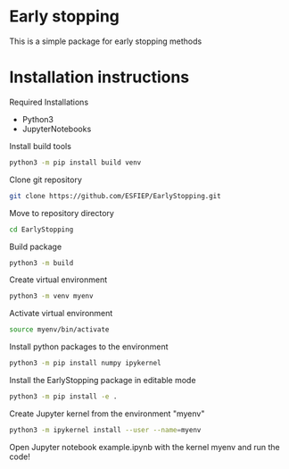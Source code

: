 # Early stopping
This is a simple package for early stopping methods

# Installation instructions
Required Installations
- Python3
- JupyterNotebooks

Install build tools
```bash
python3 -m pip install build venv
```

Clone git repository
```bash
git clone https://github.com/ESFIEP/EarlyStopping.git
```

Move to repository directory
```bash
cd EarlyStopping
```

Build package
```bash
python3 -m build
```

Create virtual environment
```bash
python3 -m venv myenv
```

Activate virtual environment
```bash
source myenv/bin/activate
```

Install python packages to the environment
```bash
python3 -m pip install numpy ipykernel
```

Install the EarlyStopping package in editable mode
```bash
python3 -m pip install -e . 
```

Create Jupyter kernel from the environment "myenv"
```bash
python3 -m ipykernel install --user --name=myenv
```

Open Jupyter notebook example.ipynb with the kernel myenv and run the code!


